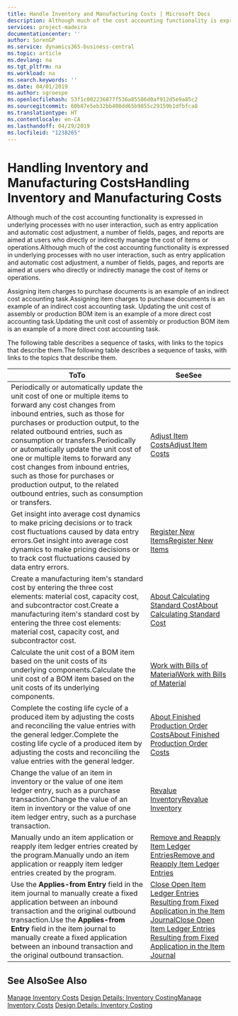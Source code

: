 ```yaml
---
title: Handle Inventory and Manufacturing Costs | Microsoft Docs
description: Although much of the cost accounting functionality is expressed in underlying processes with no user interaction, such as entry application and automatic cost adjustment, a number of fields, pages, and reports are aimed at users who directly or indirectly manage the cost of items or operations.
services: project-madeira
documentationcenter: ''
author: SorenGP
ms.service: dynamics365-business-central
ms.topic: article
ms.devlang: na
ms.tgt_pltfrm: na
ms.workload: na
ms.search.keywords: ''
ms.date: 04/01/2019
ms.author: sgroespe
ms.openlocfilehash: 53f1c002236877f536a85586d0af912d5e9a85c2
ms.sourcegitcommit: 60b87e5eb32bb408dd65b9855c29159b1dfbfca8
ms.translationtype: HT
ms.contentlocale: en-CA
ms.lasthandoff: 04/29/2019
ms.locfileid: "1238265"
---
```

# <a name="handling-inventory-and-manufacturing-costs"></a><span data-ttu-id="fbcab-103">Handling Inventory and Manufacturing Costs</span><span class="sxs-lookup"><span data-stu-id="fbcab-103">Handling Inventory and Manufacturing Costs</span></span>
<span data-ttu-id="fbcab-104">Although much of the cost accounting functionality is expressed in underlying processes with no user interaction, such as entry application and automatic cost adjustment, a number of fields, pages, and reports are aimed at users who directly or indirectly manage the cost of items or operations.</span><span class="sxs-lookup"><span data-stu-id="fbcab-104">Although much of the cost accounting functionality is expressed in underlying processes with no user interaction, such as entry application and automatic cost adjustment, a number of fields, pages, and reports are aimed at users who directly or indirectly manage the cost of items or operations.</span></span>  

 <span data-ttu-id="fbcab-105">Assigning item charges to purchase documents is an example of an indirect cost accounting task.</span><span class="sxs-lookup"><span data-stu-id="fbcab-105">Assigning item charges to purchase documents is an example of an indirect cost accounting task.</span></span> <span data-ttu-id="fbcab-106">Updating the unit cost of assembly or production BOM item is an example of a more direct cost accounting task.</span><span class="sxs-lookup"><span data-stu-id="fbcab-106">Updating the unit cost of assembly or production BOM item is an example of a more direct cost accounting task.</span></span>  

 <span data-ttu-id="fbcab-107">The following table describes a sequence of tasks, with links to the topics that describe them.</span><span class="sxs-lookup"><span data-stu-id="fbcab-107">The following table describes a sequence of tasks, with links to the topics that describe them.</span></span>   

|<span data-ttu-id="fbcab-108">**To**</span><span class="sxs-lookup"><span data-stu-id="fbcab-108">**To**</span></span>|<span data-ttu-id="fbcab-109">**See**</span><span class="sxs-lookup"><span data-stu-id="fbcab-109">**See**</span></span>|  
|------------|-------------|  
|<span data-ttu-id="fbcab-110">Periodically or automatically update the unit cost of one or multiple items to forward any cost changes from inbound entries, such as those for purchases or production output, to the related outbound entries, such as consumption or transfers.</span><span class="sxs-lookup"><span data-stu-id="fbcab-110">Periodically or automatically update the unit cost of one or multiple items to forward any cost changes from inbound entries, such as those for purchases or production output, to the related outbound entries, such as consumption or transfers.</span></span>|[<span data-ttu-id="fbcab-111">Adjust Item Costs</span><span class="sxs-lookup"><span data-stu-id="fbcab-111">Adjust Item Costs</span></span>](inventory-how-adjust-item-costs.md)|  
|<span data-ttu-id="fbcab-112">Get insight into average cost dynamics to make pricing decisions or to track cost fluctuations caused by data entry errors.</span><span class="sxs-lookup"><span data-stu-id="fbcab-112">Get insight into average cost dynamics to make pricing decisions or to track cost fluctuations caused by data entry errors.</span></span>|[<span data-ttu-id="fbcab-113">Register New Items</span><span class="sxs-lookup"><span data-stu-id="fbcab-113">Register New Items</span></span>](inventory-how-register-new-items.md)|  
|<span data-ttu-id="fbcab-114">Create a manufacturing item's standard cost by entering the three cost elements: material cost, capacity cost, and subcontractor cost.</span><span class="sxs-lookup"><span data-stu-id="fbcab-114">Create a manufacturing item's standard cost by entering the three cost elements: material cost, capacity cost, and subcontractor cost.</span></span>|[<span data-ttu-id="fbcab-115">About Calculating Standard Cost</span><span class="sxs-lookup"><span data-stu-id="fbcab-115">About Calculating Standard Cost</span></span>](finance-about-calculating-standard-cost.md)|  
|<span data-ttu-id="fbcab-116">Calculate the unit cost of a BOM item based on the unit costs of its underlying components.</span><span class="sxs-lookup"><span data-stu-id="fbcab-116">Calculate the unit cost of a BOM item based on the unit costs of its underlying components.</span></span>|[<span data-ttu-id="fbcab-117">Work with Bills of Material</span><span class="sxs-lookup"><span data-stu-id="fbcab-117">Work with Bills of Material</span></span>](inventory-how-work-BOMs.md)|  
|<span data-ttu-id="fbcab-118">Complete the costing life cycle of a produced item by adjusting the costs and reconciling the value entries with the general ledger.</span><span class="sxs-lookup"><span data-stu-id="fbcab-118">Complete the costing life cycle of a produced item by adjusting the costs and reconciling the value entries with the general ledger.</span></span>|[<span data-ttu-id="fbcab-119">About Finished Production Order Costs</span><span class="sxs-lookup"><span data-stu-id="fbcab-119">About Finished Production Order Costs</span></span>](finance-about-finished-production-order-costs.md)|  
|<span data-ttu-id="fbcab-120">Change the value of an item in inventory or the value of one item ledger entry, such as a purchase transaction.</span><span class="sxs-lookup"><span data-stu-id="fbcab-120">Change the value of an item in inventory or the value of one item ledger entry, such as a purchase transaction.</span></span>|[<span data-ttu-id="fbcab-121">Revalue Inventory</span><span class="sxs-lookup"><span data-stu-id="fbcab-121">Revalue Inventory</span></span>](inventory-how-revalue-inventory.md)|
|<span data-ttu-id="fbcab-122">Manually undo an item application or reapply item ledger entries created by the program.</span><span class="sxs-lookup"><span data-stu-id="fbcab-122">Manually undo an item application or reapply item ledger entries created by the program.</span></span>|[<span data-ttu-id="fbcab-123">Remove and Reapply Item Ledger Entries</span><span class="sxs-lookup"><span data-stu-id="fbcab-123">Remove and Reapply Item Ledger Entries</span></span>](finance-how-to-remove-and-reapply-item-entries.md)|  
|<span data-ttu-id="fbcab-124">Use the **Applies-from Entry** field in the item journal to manually create a fixed application between an inbound transaction and the original outbound transaction.</span><span class="sxs-lookup"><span data-stu-id="fbcab-124">Use the **Applies-from Entry** field in the item journal to manually create a fixed application between an inbound transaction and the original outbound transaction.</span></span>|[<span data-ttu-id="fbcab-125">Close Open Item Ledger Entries Resulting from Fixed Application in the Item Journal</span><span class="sxs-lookup"><span data-stu-id="fbcab-125">Close Open Item Ledger Entries Resulting from Fixed Application in the Item Journal</span></span>](finance-how-to-close-open-item-ledger-entries-resulting-from-fixed-application-in-the-item-journal.md)|  

## <a name="see-also"></a><span data-ttu-id="fbcab-126">See Also</span><span class="sxs-lookup"><span data-stu-id="fbcab-126">See Also</span></span>  
<span data-ttu-id="fbcab-127">[Manage Inventory Costs](finance-manage-inventory-costs.md)
[Design Details: Inventory Costing](design-details-inventory-costing.md)</span><span class="sxs-lookup"><span data-stu-id="fbcab-127">[Manage Inventory Costs](finance-manage-inventory-costs.md)
[Design Details: Inventory Costing](design-details-inventory-costing.md)</span></span>
